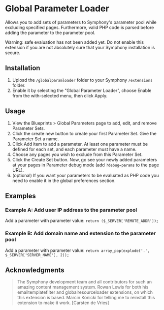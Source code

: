 # Global Parameter Loader

Allows you to add sets of parameters to Symphony's parameter pool while excluding specified pages. Furthermore, valid PHP code is parsed before adding the parameter to the parameter pool.

Warning: safe evaluation has not been added yet. Do not enable this extension if you are not absolutely sure that your Symphony installation is secure.

## Installation
1. Upload the `/globalparamloader` folder to your Symphony `/extensions` folder.
2. Enable it by selecting the "Global Parameter Loader", choose Enable from the with-selected menu, then click Apply.

## Usage
1. View the Blueprints > Global Parameters page to add, edit, and remove Parameter Sets.
2. Click the create new button to create your first Parameter Set. Give the Parameter Set a name.
3. Click Add item to add a parameter. At least one parameter must be defined for each set, and each parameter must have a name.
4. Choose any pages you wish to exclude from this Parameter Set.
5. Click the Create Set button. Now, go see your newly added parameters at your pages in Parameter debug mode (add `?debug=params` to the page URL).
6. (optional) If you want your parameters to be evaluated as PHP code you need to enable it in the global preferences section.

## Examples

### Example A: Add user IP address to the parameter pool

Add a parameter with parameter value: `return ($_SERVER['REMOTE_ADDR']);`

### Example B: Add domain name and extension to the parameter pool

Add a parameter with parameter value: `return array_pop(explode('.', $_SERVER['SERVER_NAME'], 2));`

## Acknowledgments

> The Symphony development team and all contributors for such an amazing content management system. Rowan Lewis for both his emailtemplatefilter and globalresourceloader extensions, on which this extension is based. Marcin Konicki for telling me to reinstall this extension to make it work. [Carsten de Vries]